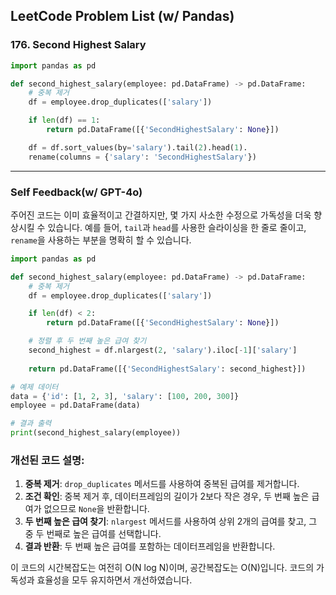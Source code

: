 ## LeetCode Problem List (w/ Pandas)

### 176. Second Highest Salary

```python
import pandas as pd

def second_highest_salary(employee: pd.DataFrame) -> pd.DataFrame:
    # 중복 제거
    df = employee.drop_duplicates(['salary'])

    if len(df) == 1:
        return pd.DataFrame([{'SecondHighestSalary': None}])

    df = df.sort_values(by='salary').tail(2).head(1).
    rename(columns = {'salary': 'SecondHighestSalary'})
```



---

### Self Feedback(w/ GPT-4o)

주어진 코드는 이미 효율적이고 간결하지만, 몇 가지 사소한 수정으로 가독성을 더욱 향상시킬 수 있습니다. 예를 들어, `tail`과 `head`를 사용한 슬라이싱을 한 줄로 줄이고, `rename`을 사용하는 부분을 명확히 할 수 있습니다.



```python
import pandas as pd

def second_highest_salary(employee: pd.DataFrame) -> pd.DataFrame:
    # 중복 제거
    df = employee.drop_duplicates(['salary'])

    if len(df) < 2:
        return pd.DataFrame([{'SecondHighestSalary': None}])

    # 정렬 후 두 번째 높은 급여 찾기
    second_highest = df.nlargest(2, 'salary').iloc[-1]['salary']
    
    return pd.DataFrame([{'SecondHighestSalary': second_highest}])

# 예제 데이터
data = {'id': [1, 2, 3], 'salary': [100, 200, 300]}
employee = pd.DataFrame(data)

# 결과 출력
print(second_highest_salary(employee))
```



### 개선된 코드 설명:

1. **중복 제거**: `drop_duplicates` 메서드를 사용하여 중복된 급여를 제거합니다.
2. **조건 확인**: 중복 제거 후, 데이터프레임의 길이가 2보다 작은 경우, 두 번째 높은 급여가 없으므로 `None`을 반환합니다.
3. **두 번째 높은 급여 찾기**: `nlargest` 메서드를 사용하여 상위 2개의 급여를 찾고, 그 중 두 번째로 높은 급여를 선택합니다.
4. **결과 반환**: 두 번째 높은 급여를 포함하는 데이터프레임을 반환합니다.

이 코드의 시간복잡도는 여전히 O(N log N)이며, 공간복잡도는 O(N)입니다. 코드의 가독성과 효율성을 모두 유지하면서 개선하였습니다.

